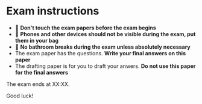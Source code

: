 # Exam instructions

- 🛑 **Don't touch the exam papers before the exam begins**
- 🛑 **Phones and other devices should not be visible during the exam, put them in your bag**
- 🛑 **No bathroom breaks during the exam unless absolutely necessary**
- The exam paper has the questions. **Write your final answers on this paper**
- The drafting paper is for you to draft your anwers. **Do not use this paper for the final answers**

The exam ends at XX:XX.

Good luck!
